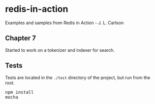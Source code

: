 redis-in-action
===============

Examples and samples from Redis in Action - J. L. Carlson

## Chapter 7
Started to work on a tokenizer and indexer for search.

## Tests
Tests are located in the `./test` directory of the project, but run from the root.
<pre>
npm install
mocha
</pre>
